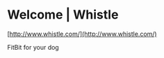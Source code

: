 <!--
id: 52236016665
link: http://tumblr.atmos.org/post/52236016665/welcome-whistle
slug: welcome-whistle
date: Wed Jun 05 2013 11:52:01 GMT-0700 (PDT)
publish: 2013-06-05
tags: 
title: Welcome | Whistle
-->


Welcome | Whistle
=================

[http://www.whistle.com/](http://www.whistle.com/)

FitBit for your dog

